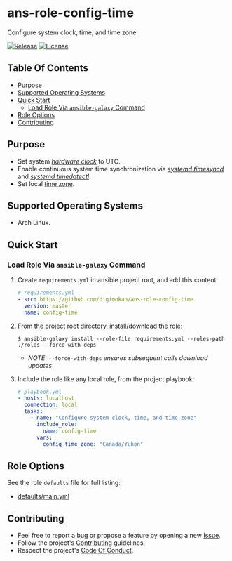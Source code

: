 # ans-role-config-time

Configure system clock, time, and time zone.

[![Release](https://img.shields.io/github/release/digimokan/ans-role-config-time.svg?label=release)](https://github.com/digimokan/ans-role-config-time/releases/latest "Latest Release Notes")
[![License](https://img.shields.io/badge/license-MIT-blue.svg?label=license)](LICENSE.md "Project License")

## Table Of Contents

* [Purpose](#purpose)
* [Supported Operating Systems](#supported-operating-systems)
* [Quick Start](#quick-start)
    * [Load Role Via `ansible-galaxy` Command](#load-role-via-ansible-galaxy-command)
* [Role Options](#role-options)
* [Contributing](#contributing)

## Purpose

* Set system [_hardware clock_](https://wiki.archlinux.org/index.php/System_time#Hardware_clock)
  to UTC.
* Enable continuous system time synchronization via
  [_systemd timesyncd_](https://wiki.archlinux.org/index.php/Systemd-timesyncd#Configuration)
  and [_systemd timedatectl_](https://wiki.archlinux.org/index.php/Systemd-timesyncd#Usage).
* Set local [time zone](https://wiki.archlinux.org/index.php/System_time#Time_zone).

## Supported Operating Systems

* Arch Linux.

## Quick Start

### Load Role Via `ansible-galaxy` Command

1. Create `requirements.yml` in ansible project root, and add this content:

   ```yaml
   # requirements.yml
   - src: https://github.com/digimokan/ans-role-config-time
     version: master
     name: config-time
   ```

2. From the project root directory, install/download the role:

   ```shell
   $ ansible-galaxy install --role-file requirements.yml --roles-path ./roles --force-with-deps
   ```

   * _NOTE:_ `--force-with-deps` _ensures subsequent calls download updates_

3. Include the role like any local role, from the project playbook:

   ```yaml
   # playbook.yml
   - hosts: localhost
     connection: local
     tasks:
       - name: "Configure system clock, time, and time zone"
         include_role:
           name: config-time
         vars:
           config_time_zone: "Canada/Yukon"
   ```

## Role Options

See the role `defaults` file for full listing:

  * [defaults/main.yml](../defaults/main.yml)

## Contributing

* Feel free to report a bug or propose a feature by opening a new
  [Issue](https://github.com/digimokan/ans-role-config-time/issues).
* Follow the project's [Contributing](CONTRIBUTING.md) guidelines.
* Respect the project's [Code Of Conduct](CODE_OF_CONDUCT.md).

